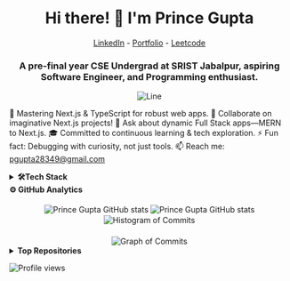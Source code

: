 <!--- Body Begins -->

<!-- Center-aligned header -->
<div align="center">
  <h1 align="center">Hi there! 👋 I'm Prince Gupta</h1>
  <!-- Links to social profiles -->
  <p align="center">
    <a href="https://linkedin.com/in/prince-gupta-0201b824b">LinkedIn</a> - 
    <a href="https://portfolio-lemon-zeta-11.vercel.app/">Portfolio</a> -
    <a href="https://www.leetcode.com/pgupta28349">Leetcode</a>
  </p> 
</div>

<!-- Brief introduction -->
<h3 align="center">A pre-final year CSE Undergrad at SRIST Jabalpur, aspiring Software Engineer, and Programming enthusiast.</h3>

<!-- Divider line -->
<p align="center">
  <img src="https://user-images.githubusercontent.com/85225156/171937799-8fc9e255-9889-4642-9c92-6df85fb86e82.gif" alt="Line" />
</p>



<!-- List of personal information -->
<!--- 🔭 I’m currently working on [WanderWise-Travel-Planner-AI](https://github.com/Princegupta101/WanderWise-Travel-Planner-AI) -->
🌱 Mastering Next.js & TypeScript for robust web apps.
👯 Collaborate on imaginative Next.js projects!
💬 Ask about dynamic Full Stack apps—MERN to Next.js.
🎓 Committed to continuous learning & tech exploration.
⚡ Fun fact: Debugging with curiosity, not just tools.
📫 Reach me: pgupta28349@gmail.com

<!-- Icons representing the tech stack -->
<details> 
 <summary><b>🛠Tech Stack</b></summary><br>

<!-- Languages -->
<p><b>Languages:</b></p>
<p align="center">
  <!-- JavaScript --> <img src="https://raw.githubusercontent.com/devicons/devicon/master/icons/javascript/javascript-original.svg" alt="JavaScript" width="40" height="40" /> 
  <!-- Java --> <img src="https://raw.githubusercontent.com/devicons/devicon/master/icons/java/java-original.svg" width="40" height="40" alt="Java" />
  <!-- C --> <img src="https://raw.githubusercontent.com/devicons/devicon/master/icons/c/c-original.svg" alt="C" width="40" height="40" /> 
  <!-- C++ --> <img src="https://raw.githubusercontent.com/devicons/devicon/master/icons/cplusplus/cplusplus-original.svg" alt="C++" width="40" height="40" /> 
  <!-- TypeScript --> <img src="https://raw.githubusercontent.com/devicons/devicon/master/icons/typescript/typescript-original.svg" alt="TypeScript" width="40" height="40" /> 
  <!-- Python --><img src="https://raw.githubusercontent.com/devicons/devicon/master/icons/python/python-original.svg" alt="Python" width="40" height="40" />
  <!-- MongoDB --><img src="https://raw.githubusercontent.com/devicons/devicon/master/icons/mongodb/mongodb-original.svg" alt="MongoDB" width="40" height="40" /> 
  <!-- MySQL --><img src="https://raw.githubusercontent.com/devicons/devicon/master/icons/mysql/mysql-original.svg" alt="MySQL" width="40" height="40" /> 
  <!-- HTML5 --><img src="https://raw.githubusercontent.com/devicons/devicon/master/icons/html5/html5-original.svg" alt="HTML5" width="40" height="40" /> 
  <!-- CSS --><img src="https://raw.githubusercontent.com/devicons/devicon/master/icons/css3/css3-original.svg" alt="CSS" width="40" height="40" /> 
</p>

<!-- Frameworks and Libraries -->
<p><b>Frameworks and Libraries:</b></p>
<p align="center">
  <!-- Next.js --><img src="https://cdn.jsdelivr.net/gh/devicons/devicon/icons/nextjs/nextjs-original.svg" alt="Next.js" width="40" height="40"/> 
  <!-- React --><img src="https://raw.githubusercontent.com/devicons/devicon/master/icons/react/react-original.svg" alt="React" width="40" height="40" /> 
  <!-- Redux --><img src="https://raw.githubusercontent.com/devicons/devicon/master/icons/redux/redux-original.svg" alt="Redux" width="40" height="40" /> 
  <!-- Express.js --><img src="https://raw.githubusercontent.com/devicons/devicon/master/icons/express/express-original.svg" alt="Express.js" width="40" height="40" /> 
  <!-- Tailwind CSS --><img src="https://cdn.jsdelivr.net/gh/devicons/devicon/icons/tailwindcss/tailwindcss-original.svg" alt="Tailwind CSS" width="40" height="40" /> 
  <!-- npm --><img src="https://raw.githubusercontent.com/devicons/devicon/master/icons/npm/npm-original-wordmark.svg" alt="npm" width="40" height="40" />
  <!-- Numpy --><img src="https://img.shields.io/badge/-Numpy-0E7ACE?logo=numpy&logoColor=white&style=flat" alt="Numpy" width="40" height="40" />
  <!-- Pandas --><img src="https://img.shields.io/badge/-Pandas-150455?logo=pandas&logoColor=white&style=flat" alt="Pandas" width="40" height="40" />
  <!-- Sklearn --><img src="https://img.shields.io/badge/-Sklearn-F09437?logo=scikit-learn&logoColor=white&style=flat" alt="Sklearn" width="40" height="40" />
</p>

<!-- Tools and Platforms -->
<p><b>Tools and Platforms:</b></p>
<p align="center">
  <!-- Git --> <img src="https://www.vectorlogo.zone/logos/git-scm/git-scm-icon.svg" alt="Git" width="40" height="40" /> 
  <!-- GitHub --><img src="https://raw.githubusercontent.com/devicons/devicon/master/icons/github/github-original.svg" alt="GitHub" width="40" height="40" />
  <!-- Cloudflare --><img src="https://img.shields.io/badge/-Cloudflare-4679A4?logo=Cloudflare&logoColor=orange&style=flat" alt="Cloudflare" width="40" height="40" />
  <!-- Visual Studio Code --> <img src="https://img.shields.io/badge/-Visual%20Studio%20Code-25AEF4?logo=visualstudio&logoColor=white&style=flat" alt="Visual Studio Code" width="40" height="40" />
</p>

<!-- Operating Systems -->
<p><b>Operating Systems:</b></p>
<p align="center">
  <!-- Windows --> <img src="https://img.shields.io/badge/-Windows-0F7BCF?logo=Windows&logoColor=white&style=flat" alt="Windows" width="40" height="40" />
  <!-- Linux --><img src="https://img.shields.io/badge/-Linux-EDBD2B?logo=Linux&logoColor=black&style=flat" alt="Linux" width="40" height="40" />
</p>
</details> 

<!-- GitHub Analytics -->
  <summary><b>⚙️ GitHub Analytics</b></summary><br>
  <!-- Links to GitHub analytics images -->
  <div align="center">
    <!-- Repositories per language -->
    <img align="center" height="155em" src="https://github-readme-stats.vercel.app/api/top-langs?username=princegupta101&show_icons=true&locale=en&layout=compact&theme=dark" alt="Prince Gupta GitHub stats" />
    <!-- GitHub stats -->
    <img align="center" height="155em" src="https://github-readme-stats.vercel.app/api?username=princegupta101&show_icons=true&locale=en&theme=dark&hide_rank=true" alt="Prince Gupta GitHub stats" />
    <!-- Histogram of Commits -->
    <img align="center" height="155em" src="https://github-profile-summary-cards.vercel.app/api/cards/productive-time?username=princegupta101&theme=github_dark" alt="Histogram of Commits" /></br>
    <!-- Graph of Commits -->
    <div style="text-align: center; padding-top: 20px;">
      <img align="center" src="https://github-profile-summary-cards.vercel.app/api/cards/profile-details?username=princegupta101&theme=github_dark" alt="Graph of Commits" />
    </div>
  </div>


<!-- Top Repositories -->
<details>
  <summary><b>Top Repositories</b></summary><br>
   <p align="left">
    <!-- Learning Management System -->
    <a href="https://github.com/Princegupta101/Learning-Management-System"> <img width="278" src="https://denvercoder1-github-readme-stats.vercel.app/api/pin/?username=Princegupta101&repo=Learning-Management-System&theme=react&bg_color=1F222E&title_color=F8D866&hide_border=true&icon_color=F8D866&show_icons=false" alt="Learning Management System">
    </a>
    <!-- Live Code Share -->
    <a href="https://github.com/Princegupta101/Live-Code-Share"> <img width="278" src="https://denvercoder1-github-readme-stats.vercel.app/api/pin/?username=Princegupta101&repo=Live-Code-Share&theme=react&bg_color=1F222E&title_color=F8D866&hide_border=true&icon_color=F8D866&show_icons=false" alt="Live Code Share">
    </a>
    <!-- Portfolio -->
    <a href="https://github.com/Princegupta101/Portfolio"> <img width="278" src="https://denvercoder1-github-readme-stats.vercel.app/api/pin/?username=Princegupta101&repo=Portfolio&theme=react&bg_color=1F222E&title_color=F8D866&hide_border=true&icon_color=F8D866&show_icons=false" alt="Portfolio">
    </a>
  </p>
</details>


<!-- Profile views counter -->
<p align="left"> 
  <img src="https://komarev.com/ghpvc/?username=princegupta101&label=Profile%20views&color=0e75b6&style=flat" alt="Profile views" /> 
</p>
  
